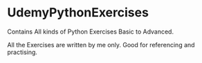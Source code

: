 # UdemyPythonExercises
Contains All kinds of Python Exercises
Basic to Advanced.

All the Exercises are written by me only.
Good for referencing and practising.
